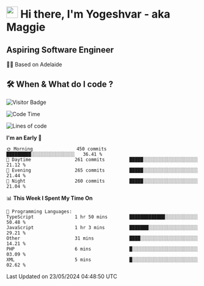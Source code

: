 <h1><img src="https://emojis.slackmojis.com/emojis/images/1531849430/4246/blob-sunglasses.gif?1531849430" width="30"/> Hi there, I'm Yogeshvar - aka Maggie</h1>

## Aspiring Software Engineer
🏂🏻  Based on Adelaide 

## 🛠 When & What do I code ?  

![Visitor Badge](https://visitor-badge.feriirawann.repl.co?username=yogeshvar&repo=yogeshvar&label=Visitors&style=plastic&color=%23457BFF&contentType=svg)

<!--START_SECTION:waka-->
![Code Time](http://img.shields.io/badge/Code%20Time-2%2C900%20hrs%2037%20mins-blue)

![Lines of code](https://img.shields.io/badge/From%20Hello%20World%20I%27ve%20Written-4.2%20million%20lines%20of%20code-blue)

**I'm an Early 🐤** 

```text
🌞 Morning                450 commits         █████████░░░░░░░░░░░░░░░░   36.41 % 
🌆 Daytime                261 commits         █████░░░░░░░░░░░░░░░░░░░░   21.12 % 
🌃 Evening                265 commits         █████░░░░░░░░░░░░░░░░░░░░   21.44 % 
🌙 Night                  260 commits         █████░░░░░░░░░░░░░░░░░░░░   21.04 % 
```


📊 **This Week I Spent My Time On** 

```text
💬 Programming Languages: 
TypeScript               1 hr 50 mins        █████████████░░░░░░░░░░░░   50.48 % 
JavaScript               1 hr 3 mins         ███████░░░░░░░░░░░░░░░░░░   29.21 % 
Other                    31 mins             ████░░░░░░░░░░░░░░░░░░░░░   14.21 % 
PHP                      6 mins              █░░░░░░░░░░░░░░░░░░░░░░░░   03.09 % 
XML                      5 mins              █░░░░░░░░░░░░░░░░░░░░░░░░   02.62 % 
```


 Last Updated on 23/05/2024 04:48:50 UTC
<!--END_SECTION:waka-->
